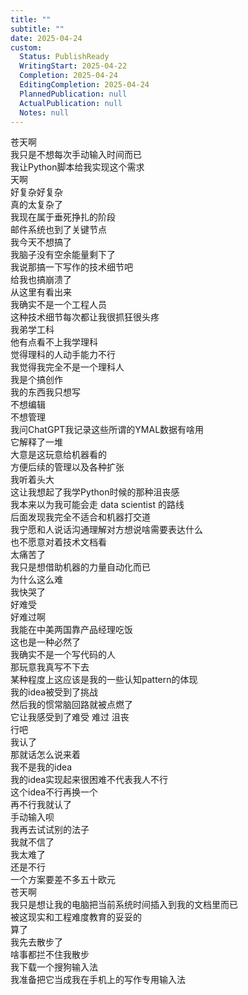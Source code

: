 ```yaml
---  
title: ""  
subtitle: ""  
date: 2025-04-24  
custom:  
  Status: PublishReady  
  WritingStart: 2025-04-22  
  Completion: 2025-04-24  
  EditingCompletion: 2025-04-24  
  PlannedPublication: null  
  ActualPublication: null  
  Notes: null  
---      
```

苍天啊    
我只是不想每次手动输入时间而已      
我让Python脚本给我实现这个需求    
天啊    
好复杂好复杂      
真的太复杂了    
我现在属于垂死挣扎的阶段      
邮件系统也到了关键节点    
我今天不想搞了    
我脑子没有空余能量剩下了    
我说那搞一下写作的技术细节吧    
给我也搞崩溃了      
从这里有看出来    
我确实不是一个工程人员    
这种技术细节每次都让我很抓狂很头疼      
我弟学工科    
他有点看不上我学理科    
觉得理科的人动手能力不行    
我觉得我完全不是一个理科人    
我是个搞创作    
我的东西我只想写    
不想编辑    
不想管理      
我问ChatGPT我记录这些所谓的YMAL数据有啥用    
它解释了一堆    
大意是这玩意给机器看的    
方便后续的管理以及各种扩张    
我听着头大      
这让我想起了我学Python时候的那种沮丧感    
我本来以为我可能会走 data scientist 的路线    
后面发现我完全不适合和机器打交道    
我宁愿和人说话沟通理解对方想说啥需要表达什么    
也不愿意对着技术文档看    
太痛苦了      
我只是想借助机器的力量自动化而已    
为什么这么难    
我快哭了    
好难受    
好难过啊      
我能在中美两国靠产品经理吃饭    
这也是一种必然了    
我确实不是一个写代码的人    
那玩意我真写不下去      
某种程度上这应该是我的一些认知pattern的体现    
我的idea被受到了挑战    
然后我的惯常脑回路就被点燃了    
它让我感受到了难受 难过 沮丧       
行吧    
我认了    
那就话怎么说来着    
我不是我的idea    
我的idea实现起来很困难不代表我人不行    
这个idea不行再换一个    
再不行我就认了    
手动输入呗      
我再去试试别的法子    
我就不信了      
我太难了    
还是不行    
一个方案要差不多五十欧元    
苍天啊    
我只是想让我的电脑把当前系统时间插入到我的文档里而已    
被这现实和工程难度教育的妥妥的      
算了    
我先去散步了    
啥事都拦不住我散步      
我下载一个搜狗输入法    
我准备把它当成我在手机上的写作专用输入法      
  